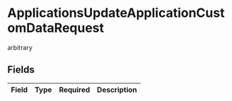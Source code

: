 # ApplicationsUpdateApplicationCustomDataRequest

arbitrary


## Fields

| Field       | Type        | Required    | Description |
| ----------- | ----------- | ----------- | ----------- |